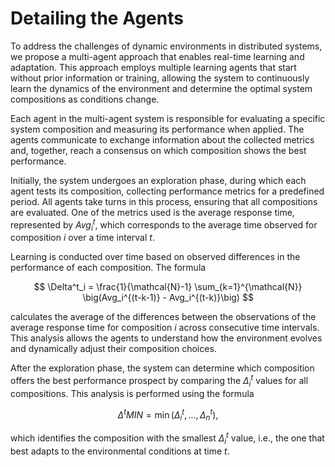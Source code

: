 # Detailing the Agents

To address the challenges of dynamic environments in distributed systems, we propose a multi-agent approach that enables real-time learning and adaptation. This approach employs multiple learning agents that start without prior information or training, allowing the system to continuously learn the dynamics of the environment and determine the optimal system compositions as conditions change.

Each agent in the multi-agent system is responsible for evaluating a specific system composition and measuring its performance when applied. The agents communicate to exchange information about the collected metrics and, together, reach a consensus on which composition shows the best performance.

Initially, the system undergoes an exploration phase, during which each agent tests its composition, collecting performance metrics for a predefined period. All agents take turns in this process, ensuring that all compositions are evaluated. One of the metrics used is the average response time, represented by $Avg_i^t$, which corresponds to the average time observed for composition $i$ over a time interval $t$.

Learning is conducted over time based on observed differences in the performance of each composition. The formula  

$$
\Delta^t_i = \frac{1}{\mathcal{N}-1} \sum_{k=1}^{\mathcal{N}} \big(Avg_i^{(t-k-1)} - Avg_i^{(t-k)}\big)
$$

calculates the average of the differences between the observations of the average response time for composition $i$ across consecutive time intervals. This analysis allows the agents to understand how the environment evolves and dynamically adjust their composition choices.

After the exploration phase, the system can determine which composition offers the best performance prospect by comparing the $\Delta^t_i$ values for all compositions. This analysis is performed using the formula  

$$
\Delta^t \mathit{MIN} = \min(\Delta^t_i, \ldots, \Delta^t_n),
$$

which identifies the composition with the smallest $\Delta^t_i$ value, i.e., the one that best adapts to the environmental conditions at time $t$.  